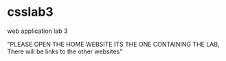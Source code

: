 # csslab3
web application lab 3


"PLEASE OPEN THE HOME WEBSITE ITS THE ONE CONTAINING THE LAB, There will be links to the other websites"
